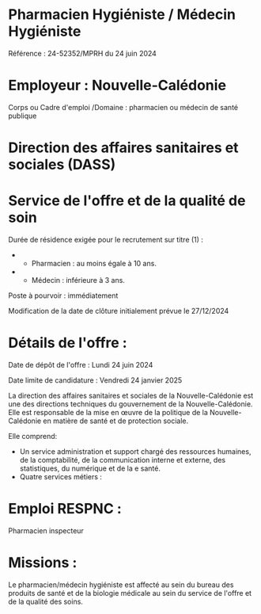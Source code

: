 # Pharmacien Hygiéniste / Médecin Hygiéniste

Référence : 24-52352/MPRH du 24 juin 2024

# Employeur : Nouvelle-Calédonie

Corps ou Cadre d'emploi /Domaine : pharmacien ou médecin de santé publique

# Direction des affaires sanitaires et sociales (DASS)

# Service de l'offre et de la qualité de soin

Durée de résidence exigée pour le recrutement sur titre (1) :

- - Pharmacien : au moins égale à 10 ans.
- - Médecin : inférieure à 3 ans.

Poste à pourvoir : immédiatement

Modification de la date de clôture initialement prévue le 27/12/2024

# Détails de l'offre :

Date de dépôt de l'offre : Lundi 24 juin 2024

Date limite de candidature : Vendredi 24 janvier 2025

La direction des affaires sanitaires et sociales de la Nouvelle-Calédonie est une des directions techniques du gouvernement de la Nouvelle-Calédonie. Elle est responsable de la mise en œuvre de la politique de la Nouvelle-Calédonie en matière de santé et de protection sociale.

Elle comprend:

- Un service administration et support chargé des ressources humaines, de la comptabilité, de la communication interne et externe, des statistiques, du numérique et de la e santé.
- Quatre services métiers :

# Emploi RESPNC :

Pharmacien inspecteur

# Missions :

Le pharmacien/médecin hygiéniste est affecté au sein du bureau des produits de santé et de la biologie médicale au sein du service de l'offre et de la qualité des soins.